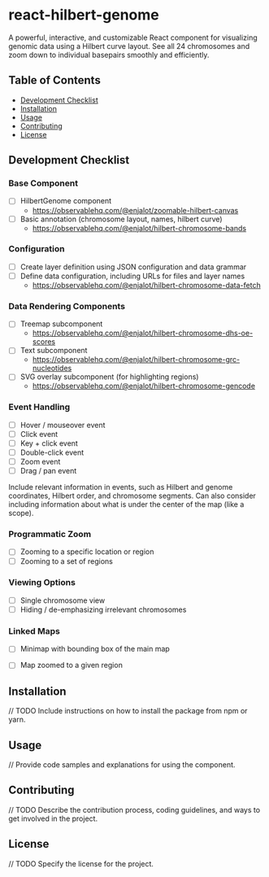 # react-hilbert-genome
A powerful, interactive, and customizable React component for visualizing genomic data using a Hilbert curve layout. See all 24 chromosomes and zoom down to individual basepairs smoothly and efficiently.

## Table of Contents

- [Development Checklist](#development-checklist)
- [Installation](#installation)
- [Usage](#usage)
- [Contributing](#contributing)
- [License](#license)


## Development Checklist

### Base Component
- [ ] HilbertGenome component 
  - https://observablehq.com/@enjalot/zoomable-hilbert-canvas
- [ ] Basic annotation (chromosome layout, names, hilbert curve) 
  - https://observablehq.com/@enjalot/hilbert-chromosome-bands

### Configuration
- [ ] Create layer definition using JSON configuration and data grammar
- [ ] Define data configuration, including URLs for files and layer names
  - https://observablehq.com/@enjalot/hilbert-chromosome-data-fetch

### Data Rendering Components
- [ ] Treemap subcomponent
  - https://observablehq.com/@enjalot/hilbert-chromosome-dhs-oe-scores
- [ ] Text subcomponent 
  - https://observablehq.com/@enjalot/hilbert-chromosome-grc-nucleotides
- [ ] SVG overlay subcomponent (for highlighting regions)
  - https://observablehq.com/@enjalot/hilbert-chromosome-gencode

### Event Handling
- [ ] Hover / mouseover event
- [ ] Click event
- [ ] Key + click event
- [ ] Double-click event
- [ ] Zoom event
- [ ] Drag / pan event

Include relevant information in events, such as Hilbert and genome coordinates, Hilbert order, and chromosome segments. Can also consider including information about what is under the center of the map (like a scope).

### Programmatic Zoom
- [ ] Zooming to a specific location or region
- [ ] Zooming to a set of regions

### Viewing Options
- [ ] Single chromosome view
- [ ] Hiding / de-emphasizing irrelevant chromosomes

### Linked Maps
- [ ] Minimap with bounding box of the main map
- [ ] Map zoomed to a given region



## Installation

// TODO Include instructions on how to install the package from npm or yarn.

## Usage

// Provide code samples and explanations for using the component.


## Contributing

// TODO Describe the contribution process, coding guidelines, and ways to get involved in the project.

## License

// TODO Specify the license for the project.
